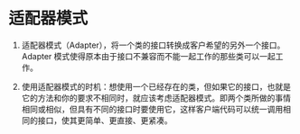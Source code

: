 # 适配器模式

1. 适配器模式（Adapter），将一个类的接口转换成客户希望的另外一个接口。Adapter 模式使得原本由于接口不兼容而不能一起工作的那些类可以一起工作。

2. 使用适配器模式的时机：想使用一个已经存在的类，但如果它的接口，也就是它的方法和你的要求不相同时，就应该考虑适配器模式。即两个类所做的事情相同或相似，但具有不同的接口时要使用它，这样客户端代码可以统一调用相同的接口，使其更简单、更直接、更紧凑。